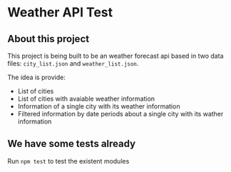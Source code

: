 # Weather API Test

## About this project
This project is being built to be an weather forecast api based in two data files: `city_list.json` and `weather_list.json`.

The idea is provide:

- List of cities
- List of cities with avaiable weather information
- Information of a single city with its weather information
- Filtered information by date periods about a single city with its wather information

## We have some tests already

Run `npm test` to test the existent modules